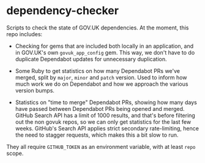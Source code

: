 # dependency-checker

Scripts to check the state of GOV.UK dependencies. At the moment,
this repo includes:

- Checking for gems that are included both locally in an application,
  and in GOV.UK's own `govuk_app_config` gem. This way, we don't have
  to do duplicate Dependabot updates for unnecessary duplication.

- Some Ruby to get statistics on how many Dependabot PRs we've merged,
  split by `major`, `minor` and `patch` version. Used to inform how
  much work we do on Dependabot and how we approach the various
  version bumps.

- Statistics on "time to merge" Dependabot PRs, showing how many days
  have passed between Dependabot PRs being opened and merged. GitHub
  Search API has a limit of 1000 results, and that's before filtering
  out the non govuk repos, so we can only get statistics for the last
  few weeks. GitHub's Search API applies strict secondary rate-limiting,
  hence the need to stagger requests, which makes this a bit slow to run.

They all require `GITHUB_TOKEN` as an environment variable, with at
least `repo` scope.
